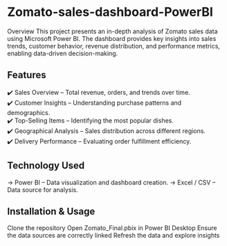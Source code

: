 # Zomato-sales-dashboard-PowerBI
Overview
This project presents an in-depth analysis of Zomato sales data using Microsoft Power BI. The dashboard provides key insights into sales trends, customer behavior, revenue distribution, and performance metrics, enabling data-driven decision-making.

## Features
✔️ Sales Overview – Total revenue, orders, and trends over time.<br/>
✔️ Customer Insights – Understanding purchase patterns and demographics.<br/>
✔️ Top-Selling Items – Identifying the most popular dishes.<br/>
✔️ Geographical Analysis – Sales distribution across different regions.<br/>
✔️ Delivery Performance – Evaluating order fulfillment efficiency.

## Technology Used
-> Power BI – Data visualization and dashboard creation.
-> Excel / CSV – Data source for analysis.

## Installation & Usage
Clone the repository
Open Zomato_Final.pbix in Power BI Desktop
Ensure the data sources are correctly linked
Refresh the data and explore insights
